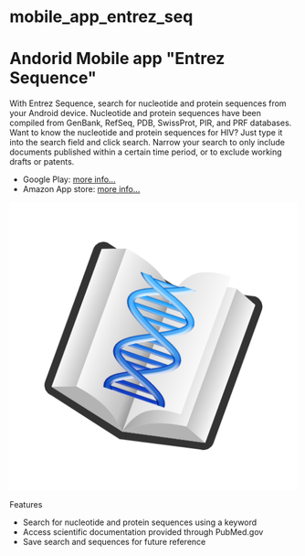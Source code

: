 # mobile_app_entrez_seq

# Andorid Mobile app "Entrez Sequence"

With Entrez Sequence, search for nucleotide and protein sequences from your Android device. Nucleotide and protein sequences have been compiled from GenBank, RefSeq, PDB, SwissProt, PIR, and PRF databases. Want to know the nucleotide and protein sequences for HIV? Just type it into the search field and click search. Narrow your search to only include documents published within a certain time period, or to exclude working drafts or patents.

* Google Play: [more info...](https://play.google.com/store/apps/details?id=com.bim.es)
* Amazon App store: [more info...](https://www.amazon.com/Web-Solutions-Entrez-Sequence/dp/B004JK05Q6/ref=sr_1_12?qid=1576253379&refinements=p_4%3AWeb+Solutions&s=mobile-apps&sr=1-12)

![alt text](https://github.com/hongpingliang/mobile_app_entrez_seq/blob/master/icon.png?raw=true "Entrez Sequence")


Features
* Search for nucleotide and protein sequences using a keyword
* Access scientific documentation provided through PubMed.gov
* Save search and sequences for future reference
